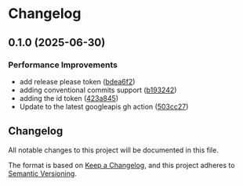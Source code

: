 # Changelog

## 0.1.0 (2025-06-30)


### Performance Improvements

* add release please token ([bdea6f2](https://github.com/sebastienlevert/m365-copilot-api-plugins-graph/commit/bdea6f2dd5173297dec0df4d1222eada7d63c911))
* adding conventional commits support ([b193242](https://github.com/sebastienlevert/m365-copilot-api-plugins-graph/commit/b193242814e0c60a1d9b6d5f54edd3bd57a4d12e))
* adding the id token ([423a845](https://github.com/sebastienlevert/m365-copilot-api-plugins-graph/commit/423a8453db9a65bd164f89a520f39e1e8853fb78))
* Update to the latest googleapis gh action ([503cc27](https://github.com/sebastienlevert/m365-copilot-api-plugins-graph/commit/503cc278b7237bc99225a187b580795d8397a4c2))

## Changelog

All notable changes to this project will be documented in this file.

The format is based on [Keep a Changelog](https://keepachangelog.com/en/1.0.0/),
and this project adheres to [Semantic Versioning](https://semver.org/spec/v2.0.0.html).
